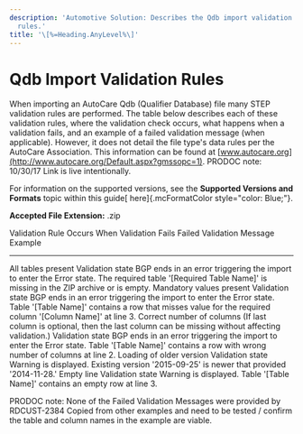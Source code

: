 ```yaml
---
description: 'Automotive Solution: Describes the Qdb import validation
  rules.'
title: '\[%=Heading.AnyLevel%\]'
---
```


Qdb Import Validation Rules
===========================

When importing an AutoCare Qdb (Qualifier Database) file many STEP
validation rules are performed. The table below describes each of these
validation rules, where the validation check occurs, what happens when a
validation fails, and an example of a failed validation message (when
applicable). However, it does not detail the file type\'s data rules per
the AutoCare Association. This information can be found at
[www.autocare.org](http://www.autocare.org/Default.aspx?gmssopc=1).
PRODOC note: 10/30/17 Link is live intentionally.

For information on the supported versions, see the **Supported Versions
and Formats** topic within this guide[ here]{.mcFormatColor
style="color: Blue;"}.

**Accepted File Extension:** .zip

  Validation Rule                                                                                                             Occurs             When Validation Fails                                                  Failed Validation Message Example
  --------------------------------------------------------------------------------------------------------------------------- ------------------ ---------------------------------------------------------------------- ------------------------------------------------------------------------------------------------------------------
  All tables present                                                                                                          Validation state   BGP ends in an error triggering the import to enter the Error state.   The required table \'\[Required Table Name\]\' is missing in the ZIP archive or is empty.
  Mandatory values present                                                                                                    Validation state   BGP ends in an error triggering the import to enter the Error state.   Table \'\[Table Name\]\' contains a row that misses value for the required column \'\[Column Name\]\' at line 3.
  Correct number of columns (If last column is optional, then the last column can be missing without affecting validation.)   Validation state   BGP ends in an error triggering the import to enter the Error state.   Table \'\[Table Name\]\' contains a row with wrong number of columns at line 2.
  Loading of older version                                                                                                    Validation state   Warning is displayed.                                                  Existing version \'2015-09-25\' is newer that provided \'2014-11-28.\'
  Empty line                                                                                                                  Validation state   Warning is displayed.                                                  Table \'\[Table Name\]\' contains an empty row at line 3.

PRODOC note: None of the Failed Validation Messages were provided by
RDCUST-2384 Copied from other examples and need to be tested / confirm
the table and column names in the example are viable.
